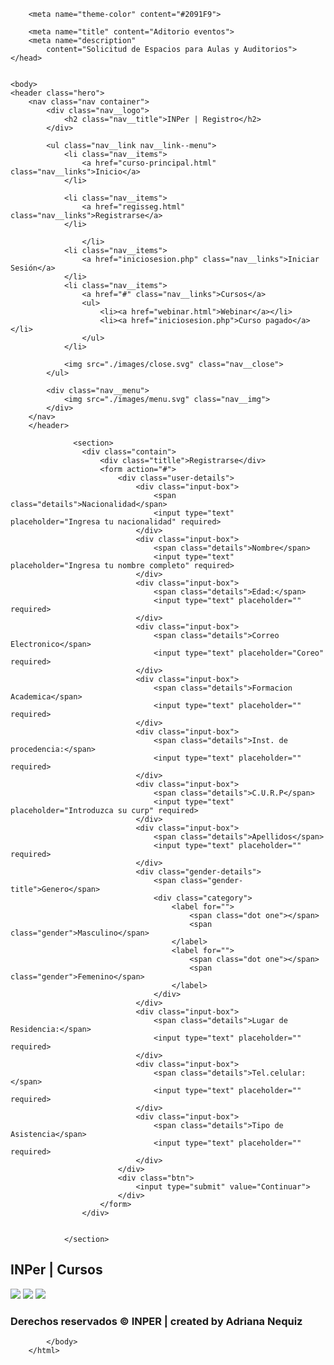 <!DOCTYPE html>
<html>
    <head>
        <meta charset="UTF-8">
        <meta http-equiv="X-UA Compatible" content="IE=edge">
        <meta name="viewport"content="width=device-width, initial-scale=1.0">
        <title>INPer | Cursos </title>
        <link rel="shortcut icon" href="INSTITUTOPERINATOLOGIA-300x300.png" type="image/x-icon">
        <link rel="stylesheet" href="/css/bootstrap.min.css">
        <link rel="preconnect" href="https://fonts.googleapis.com">
       <link rel="preconnect" href="https://fonts.gstatic.com" crossorigin>
       <link href="https://fonts.googleapis.com/css2?family=Montserrat:ital,wght@0,100..900;1,100..900&display=swap" rel="stylesheet">
        <link rel="stylesheet" href="normalize.css">
        <link rel="stylesheet" href="regis-opc.css">
        <link rel="stylesheet" href="estilo2.css">
        
    
        <meta name="theme-color" content="#2091F9">
    
        <meta name="title" content="Aditorio eventos">
        <meta name="description"
            content="Solicitud de Espacios para Aulas y Auditorios">
    </head>


    <body>   
    <header class="hero">
        <nav class="nav container">
            <div class="nav__logo">
                <h2 class="nav__title">INPer | Registro</h2>
            </div>

            <ul class="nav__link nav__link--menu">
                <li class="nav__items">
                    <a href="curso-principal.html" class="nav__links">Inicio</a>
                </li>

                <li class="nav__items">
                    <a href="regisseg.html" class="nav__links">Registrarse</a>
                </li>

                    </li> 
                <li class="nav__items">
                    <a href="iniciosesion.php" class="nav__links">Iniciar  Sesión</a>
                </li>
                <li class="nav__items">
                    <a href="#" class="nav__links">Cursos</a>
                    <ul>
                        <li><a href="webinar.html">Webinar</a></li>
                        <li><a href="iniciosesion.php">Curso pagado</a></li>
                    </ul>
                </li>

                <img src="./images/close.svg" class="nav__close">
            </ul>

            <div class="nav__menu">
                <img src="./images/menu.svg" class="nav__img">
            </div>
        </nav>
        </header>
     
                  <section>
                    <div class="contain">
                        <div class="titlle">Registrarse</div>
                        <form action="#">
                            <div class="user-details">
                                <div class="input-box">
                                    <span class="details">Nacionalidad</span>
                                    <input type="text" placeholder="Ingresa tu nacionalidad" required>
                                </div>
                                <div class="input-box">
                                    <span class="details">Nombre</span>
                                    <input type="text" placeholder="Ingresa tu nombre completo" required>
                                </div>
                                <div class="input-box">
                                    <span class="details">Edad:</span>
                                    <input type="text" placeholder="" required>
                                </div>
                                <div class="input-box">
                                    <span class="details">Correo Electronico</span>
                                    <input type="text" placeholder="Coreo" required>
                                </div>
                                <div class="input-box">
                                    <span class="details">Formacion Academica</span>
                                    <input type="text" placeholder="" required>
                                </div>
                                <div class="input-box">
                                    <span class="details">Inst. de procedencia:</span>
                                    <input type="text" placeholder="" required>
                                </div>
                                <div class="input-box">
                                    <span class="details">C.U.R.P</span>
                                    <input type="text" placeholder="Introduzca su curp" required>
                                </div>
                                <div class="input-box">
                                    <span class="details">Apellidos</span>
                                    <input type="text" placeholder="" required>
                                </div>
                                <div class="gender-details">
                                    <span class="gender-title">Genero</span>
                                    <div class="category">
                                        <label for="">
                                            <span class="dot one"></span>
                                            <span class="gender">Masculino</span>
                                        </label>
                                        <label for="">
                                            <span class="dot one"></span>
                                            <span class="gender">Femenino</span>
                                        </label>
                                    </div>
                                </div>
                                <div class="input-box">
                                    <span class="details">Lugar de Residencia:</span>
                                    <input type="text" placeholder="" required>
                                </div>
                                <div class="input-box">
                                    <span class="details">Tel.celular:</span>
                                    <input type="text" placeholder="" required>
                                </div>
                                <div class="input-box">
                                    <span class="details">Tipo de Asistencia</span>
                                    <input type="text" placeholder="" required>
                                </div>
                            </div>
                            <div class="btn">
                                <input type="submit" value="Continuar">
                            </div>
                        </form>
                    </div>
                    
                                   
                </section>



<footer class="footer">
    <section class="footer__container container">
        <nav class="nav nav--footer">
            <h2 class="footer__title">INPer | Cursos</h2>
    </section>
<section class="footer__copy container">
<div class="footer__social">
<a href="https://www.instagram.com/inpermx/?hl=es" class="footer__icons"><img src="logo_instagram.png" class="footer__img"></a>
<a href="https://www.facebook.com/inper.mx" class="footer__icons"><img src="facebook.webp" class="footer__img"></a>
<a href="https://twitter.com/INPer_mx" class="footer__icons"><img src="Logo_of_Twitter.svg.png" class="footer__img"></a>
</div>

<h3 class="footer__copyright">Derechos reservados &copy; INPER | created by Adriana Nequiz</h3>
</section>
</footer>

<script src="/js/bootstrap.bundle.min.js"></script>
            </body>
        </html>

